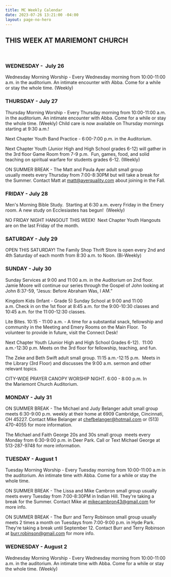 ```yaml
---
title: MC Weekly Calendar
date: 2023-07-26 13:21:00 -04:00
layout: page-no-hero
---
```


## THIS WEEK AT MARIEMONT CHURCH
  
### WEDNESDAY -  July 26
Wednesday Morning Worship - Every Wednesday morning from 10:00-11:00 a.m. in the auditorium. An intimate encounter with Abba. Come for a while or stay the whole time. (Weekly)

### THURSDAY - July 27
Thursday Morning Worship - Every Thursday morning from 10:00-11:00 a.m. in the auditorium. An intimate encounter with Abba. Come for a while or stay the whole time. (Weekly) Child care is now available on Thursday mornings starting at 9:30 a.m.!

Next Chapter Youth Band Practice - 6:00-7:00 p.m. in the Auditorium.

Next Chapter Youth (Junior High and High School grades 6-12) will gather in the 3rd floor Game Room from 7-9 p.m.  Fun, games, food, and solid teaching on spiritual warfare for students grades 6-12. (Weekly)

ON SUMMER BREAK - The Matt and Paula Ayer adult small group usually meets every Thursday from 7:00-8:30PM but will take a break for the Summer. Contact Matt at matt@ayerquality.com about joining in the Fall.

### FRIDAY - July 28
Men's Morning Bible Study.  Starting at 6:30 a.m. every Friday in the Emery room. A new study on Ecclesiastes has begun!  (Weekly)

NO FRIDAY NIGHT HANGOUT THIS WEEK!  Next Chapter Youth Hangouts are on the last Friday of the month.  

### SATURDAY - July 29
OPEN THIS SATURDAY! The Family Shop Thrift Store is open every 2nd and 4th Saturday of each month from 8:30 a.m. to Noon. (Bi-Weekly)

### SUNDAY - July 30
Sunday Services at 9:00 and 11:00 a.m. in the Auditorium on 2nd floor. Jamie Moore will continue our series through the Gospel of John looking at John 8:37-59, “Jesus: Before Abraham Was, I AM.”

Kingdom Kids (Infant - Grade 5) Sunday School at 9:00 and 11:00 a.m. Check in on the 1st floor at 8:45 a.m. for the 9:00-10:30 classes and 10:45 a.m. for the 11:00-12:30 classes.

Lite Bites. 10:15 - 11:00 a.m. - A time for a substantial snack, fellowship and community in the Meeting and Emery Rooms on the Main Floor.  To volunteer to provide in future, visit the Connect Desk!

Next Chapter Youth (Junior High and High School Grades 6-12).  11:00 a.m.-12:30 p.m. Meets on the 3rd floor for fellowship, teaching, and fun.

The Zeke and Beth Swift adult small group. 11:15 a.m.-12:15 p.m.  Meets in the Library (3rd Floor) and discusses the 9:00 a.m. sermon and other relevant topics.

CITY-WIDE PRAYER CANOPY WORSHIP NIGHT. 6:00 - 8:00 p.m. In the Mariemont Church Auditorium.

### MONDAY - July 31
ON SUMMER BREAK - The Michael and Judy Belanger adult small group meets 6:30-9:00 p.m. weekly at their home at 6909 Cambridge, Cincinnati, OH 45227. Contact Mike Belanger at chefbelanger@hotmail.com or (513) 470-4055 for more information.

The Michael and Faith George 20s and 30s small group  meets every Monday from 6:30-9:00 p.m. in Deer Park. Call or Text Michael George at 513-287-9748 for more information.

### TUESDAY - August 1
Tuesday Morning Worship - Every Tuesday morning from 10:00-11:00 a.m in the auditorium. An intimate time with Abba. Come for a while or stay the whole time. 

ON SUMMER BREAK - The Lissa and Mike Cambron small group usually meets every Tuesday from 7:00-8:30PM in Indian Hill. They're taking a break for the Summer. Contact Mike at mikecambron43@gmail.com for more info.

ON SUMMER BREAK - The Burr and Terry Robinson small group usually meets 2 times a month on Tuesdays from 7:00-9:00 p.m. in Hyde Park. They're taking a break until September 12. Contact Burr and Terry Robinson at burr.robinson@gmail.com for more info.

### WEDNESDAY - August 2
Wednesday Morning Worship - Every Wednesday morning from 10:00-11:00 a.m. in the auditorium. An intimate time with Abba. Come for a while or stay the whole time. (Weekly)
